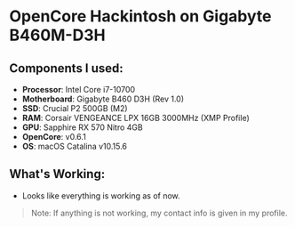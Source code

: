 # OpenCore Hackintosh on Gigabyte B460M-D3H
## Components I used:
- **Processor**: Intel Core i7-10700
- **Motherboard**: Gigabyte B460 D3H (Rev 1.0)
- **SSD**: Crucial P2 500GB (M2)
- **RAM**: Corsair VENGEANCE LPX 16GB 3000MHz (XMP Profile)
- **GPU**: Sapphire RX 570 Nitro 4GB
- **OpenCore**: v0.6.1
- **OS**: macOS Catalina v10.15.6

## What's Working:
- Looks like everything is working as of now.

> Note: If anything is not working, my contact info is given in my profile.

